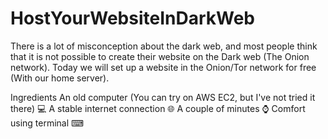 # HostYourWebsiteInDarkWeb 

There is a lot of misconception about the dark web, and most people think that it is not possible to create their website on the Dark web (The Onion network). Today we will set up a website in the Onion/Tor network for free (With our home server).

Ingredients
An old computer (You can try on AWS EC2, but I've not tried it there) 💻
A stable internet connection 🌐
A couple of minutes ⌚
Comfort using terminal ⌨
